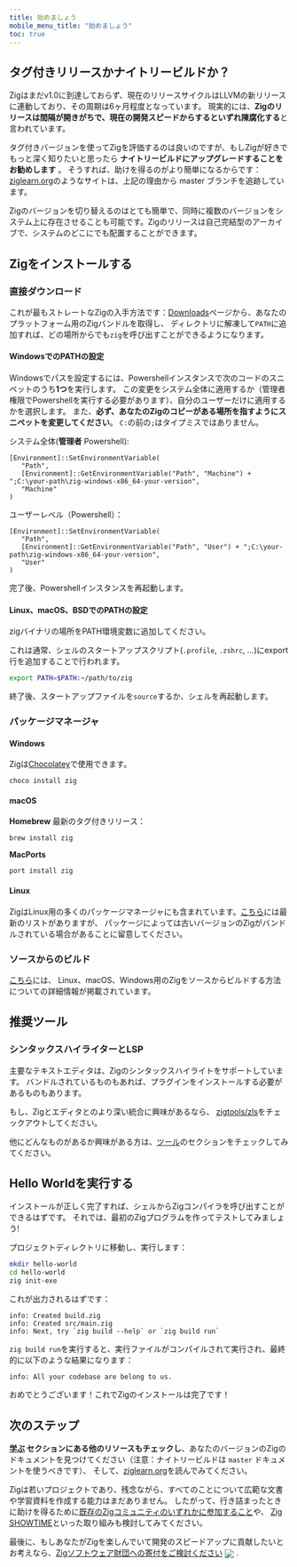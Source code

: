 ```yaml
---
title: 始めましょう
mobile_menu_title: "始めましょう"
toc: true
---
```


## タグ付きリリースかナイトリービルドか？
Zigはまだv1.0に到達しておらず、現在のリリースサイクルはLLVMの新リリースに連動しており、その周期は6ヶ月程度となっています。
現実的には、**Zigのリリースは間隔が開きがちで、現在の開発スピードからするといずれ陳腐化する**と言われています。

タグ付きバージョンを使ってZigを評価するのは良いのですが、もしZigが好きでもっと深く知りたいと思ったら
**ナイトリービルドにアップグレードすることをお勧めします** 。
そうすれば、助けを得るのがより簡単になるからです：[ziglearn.org](https://ziglearn.org)のようなサイトは、上記の理由から master ブランチを追跡しています。

Zigのバージョンを切り替えるのはとても簡単で、同時に複数のバージョンをシステム上に存在させることも可能です。Zigのリリースは自己完結型のアーカイブで、システムのどこにでも配置することができます。


## Zigをインストールする
### 直接ダウンロード
これが最もストレートなZigの入手方法です：[Downloads](/download)ページから、あなたのプラットフォーム用のZigバンドルを取得し、
ディレクトリに解凍して`PATH`に追加すれば、どの場所からでも`zig`を呼び出すことができるようになります。

#### WindowsでのPATHの設定
Windowsでパスを設定するには、Powershellインスタンスで次のコードのスニペットのうち**1つ**を実行します。
この変更をシステム全体に適用するか（管理者権限でPowershellを実行する必要があります）、自分のユーザーだけに適用するかを選択します。
また、**必ず、あなたのZigのコピーがある場所を指すようにスニペットを変更してください**。
`C:`の前の`;`はタイプミスではありません。

システム全体(**管理者** Powershell):
```
[Environment]::SetEnvironmentVariable(
   "Path",
   [Environment]::GetEnvironmentVariable("Path", "Machine") + ";C:\your-path\zig-windows-x86_64-your-version",
   "Machine"
)
```

ユーザーレベル（Powershell）：
```
[Environment]::SetEnvironmentVariable(
   "Path",
   [Environment]::GetEnvironmentVariable("Path", "User") + ";C:\your-path\zig-windows-x86_64-your-version",
   "User"
)
```
完了後、Powershellインスタンスを再起動します。

#### Linux、macOS、BSDでのPATHの設定
zigバイナリの場所をPATH環境変数に追加してください。

これは通常、シェルのスタートアップスクリプト(`.profile`, `.zshrc`, ...)にexport行を追加することで行われます。
```bash
export PATH=$PATH:~/path/to/zig
```
終了後、スタートアップファイルを`source`するか、シェルを再起動します。




### パッケージマネージャ
#### Windows
Zigは[Chocolatey](https://chocolatey.org/packages/zig)で使用できます。
```
choco install zig
```

#### macOS

**Homebrew**
最新のタグ付きリリース：
```
brew install zig
```

**MacPorts**
```
port install zig
```
#### Linux
ZigはLinux用の多くのパッケージマネージャにも含まれています。[こちら](https://github.com/ziglang/zig/wiki/Install-Zig-from-a-Package-Manager)には最新のリストがありますが、
パッケージによっては古いバージョンのZigがバンドルされている場合があることに留意してください。

### ソースからのビルド
[こちら](https://github.com/ziglang/zig/wiki/Building-Zig-From-Source)には、
Linux、macOS、Windows用のZigをソースからビルドする方法についての詳細情報が掲載されています。

## 推奨ツール
### シンタックスハイライターとLSP
主要なテキストエディタは、Zigのシンタックスハイライトをサポートしています。
バンドルされているものもあれば、プラグインをインストールする必要があるものもあります。

もし、Zigとエディタとのより深い統合に興味があるなら、
[zigtools/zls](https://github.com/zigtools/zls)をチェックアウトしてください。

他にどんなものがあるか興味がある方は、[ツール](../tools/)のセクションをチェックしてみてください。

## Hello Worldを実行する
インストールが正しく完了すれば、シェルからZigコンパイラを呼び出すことができるはずです。
それでは、最初のZigプログラムを作ってテストしてみましょう!

プロジェクトディレクトリに移動し、実行します：
```bash
mkdir hello-world
cd hello-world
zig init-exe
```

これが出力されるはずです：
```
info: Created build.zig
info: Created src/main.zig
info: Next, try `zig build --help` or `zig build run`
```

`zig build run`を実行すると、実行ファイルがコンパイルされて実行され、最終的に以下のような結果になります：
```
info: All your codebase are belong to us.
```

おめでとうございます！これでZigのインストールは完了です！

## 次のステップ
**[学ぶ](../) セクションにある他のリソースもチェックし**、あなたのバージョンのZigのドキュメントを見つけてください（注意：ナイトリービルドは `master` ドキュメントを使うべきです）、
そして、[ziglearn.org](https://ziglearn.org)を読んでみてください。

Zigは若いプロジェクトであり、残念ながら、すべてのことについて広範な文書や学習資料を作成する能力はまだありません。
したがって、行き詰まったときに助けを得るために[既存のZigコミュニティのいずれかに参加すること](https://github.com/ziglang/zig/wiki/Community)や、
[Zig SHOWTIME](https://zig.show)といった取り組みも検討してみてください。

最後に、もしあなたがZigを楽しんでいて開発のスピードアップに貢献したいとお考えなら、[Zigソフトウェア財団への寄付をご検討ください](../../zsf)
<img src="../../heart.svg" style="vertical-align:middle; margin-right: 5px">.
